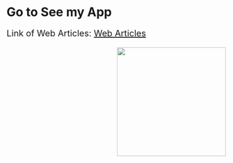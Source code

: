 
<h1>Go to See my App</h1>
<p style="font-size:20px;">Link of Web Articles: <a href="http://www.articulosweb.somee.com/" target="_blank">  Web Articles </a> </p>

<picture><img align="right" src = "https://media3.giphy.com/media/v1.Y2lkPTc5MGI3NjExZW42b3pudndxc3N4dzVjMzB2em9qejUybzcwZ2ZybDc2dm43NmM4eSZlcD12MV9pbnRlcm5hbF9naWZfYnlfaWQmY3Q9Zw/ZgTR3UQ9XAWDvqy9jv/giphy.gif" width = 250px></picture>

